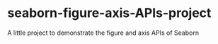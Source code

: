 # seaborn-figure-axis-APIs-project
A little project to demonstrate the figure and axis APIs of Seaborn
